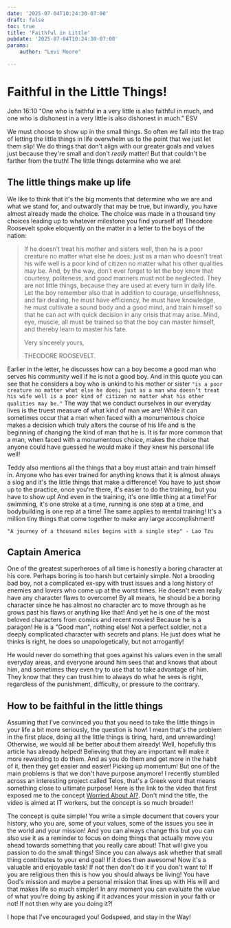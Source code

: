```yaml
---
date: '2025-07-04T10:24:30-07:00'
draft: false
toc: true
title: 'Faithful in Little'
pubdate: '2025-07-04T10:24:30-07:00'
params:
    author: "Levi Moore"

---
```


# Faithful in the Little Things!

John 16:10 “One who is faithful in a very little is also faithful in much, and one who is dishonest in a very little is also dishonest in much." ESV

We must choose to show up in the small things. So often we fall into the trap of letting the little things in life overwhelm us to the point that we just let them slip! We do things that don't align with our greater goals and values just because they're small and don't *really* matter! But that couldn't be farther from the truth! The little things determine who we are!

## The little things make up life

We like to think that it's the big moments that determine who we are and what we stand for, and outwardly that may be true, but inwardly, you have almost already made the choice. The choice was made in a thousand tiny choices leading up to whatever milestone you find yourself at! Theodore Roosevelt spoke eloquently on the matter in a letter to the boys of the nation:

>If he doesn’t treat his mother and sisters well, then he is a poor creature no matter what else he does; just as a man who doesn’t treat his wife well is a poor kind of citizen no matter what his other qualities may be. And, by the way, don’t ever forget to let the boy know that courtesy, politeness, and good manners must not be neglected. They are not little things, because they are used at every turn in daily life. Let the boy remember also that in addition to courage, unselfishness, and fair dealing, he must have efficiency, he must have knowledge, he must cultivate a sound body and a good mind, and train himself so that he can act with quick decision in any crisis that may arise. Mind, eye, muscle, all must be trained so that the boy can master himself, and thereby learn to master his fate.
>
>Very sincerely yours,
>
>THEODORE ROOSEVELT.

Earlier in the letter, he discusses how can a boy become a good man who serves his community well if he is not a good boy. And in this quote you can see that he considers a boy who is unkind to his mother or sister `"is a poor creature no matter what else he does; just as a man who doesn’t treat his wife well is a poor kind of citizen no matter what his other qualities may be."` The way that we conduct ourselves in our everyday lives is the truest measure of what kind of man we are! While it can sometimes occur that a man when faced with a monumentous choice makes a decision which truly alters the course of his life and is the beginning of changing the kind of man that he is. It is far more common that a man, when faced with a monumentous choice, makes the choice that anyone could have guessed he would make if they knew his personal life well!

Teddy also mentions all the things that a boy must attain and train himself in. Anyone who has ever trained for anything knows that it is almost always a slog and it's the little things that make a difference! You have to just show up to the practice, once you're there, it's easier to do the training, but you have to show up! And even in the training, it's one little thing at a time! For swimming, it's one stroke at a time, running is one step at a time, and bodybuilding is one rep at a time! The same applies to mental training! It's a million tiny things that come together to make any large accomplishment!

`"A journey of a thousand miles begins with a single step" - Lao Tzu`

## Captain America

One of the greatest superheroes of all time is honestly a boring character at his core. Perhaps boring is too harsh but certainly simple. Not a brooding bad boy, not a complicated ex-spy with trust issues and a long history of enemies and lovers who come up at the worst times. He doesn't even really have any character flaws to overcome! By all means, he should be a boring character since he has almost no character arc to move through as he grows past his flaws or anything like that! And yet he is one of the most beloved characters from comics and recent movies! Because he is a paragon! He is a "Good man", nothing else! Not a perfect soldier, not a deeply complicated character with secrets and plans. He just does what he thinks is right, he does so unapologetically, but not arrogantly! 

He would never do something that goes against his values even in the small everyday areas, and everyone around him sees that and knows that about him, and sometimes they even try to use that to take advantage of him. They know that they can trust him to always do what he sees is right, regardless of the punishment, difficulty, or pressure to the contrary.

## How to be faithful in the little things

Assuming that I've convinced you that you need to take the little things in your life a bit more seriously, the question is how! I mean that's the problem in the first place, doing all the little things is tiring, hard, and unrewarding! Otherwise, we would all be better about them already! Well, hopefully this article has already helped! Believing that they are important will make it more rewarding to do them. And as you do them and get more in the habit of it, then they get easier and easier! Picking up momentum! But one of the main problems is that we don't have purpose anymore! I recently stumbled across an interesting project called Telos, that's a Greek word that means something close to ultimate purpose! Here is the link to the video that first exposed me to the concept [Worried About AI?](https://youtu.be/3BXE0e3QZ4U?si=nv7ljny0iby0t56Q). Don't mind the title, the video is aimed at IT workers, but the concept is so much broader!

The concept is quite simple! You write a simple document that covers your history, who you are, some of your values, some of the issues you see in the world and your mission! And you can always change this but you can also use it as a reminder to focus on doing things that actually move you ahead towards something that you really care about! That will give you passion to do the small things! Since you can always ask whether that small thing contributes to your end goal! If it does then awesome! Now it's a valuable and enjoyable task! If not then don't do it if you don't want to! If you are religious then this is how you should always be living! You have God's mission and maybe a personal mission that lines up with His will and that makes life so much simpler! In any moment you can evaluate the value of what you're doing by asking if it advances your mission in your faith or not! If not then why are you doing it?!

I hope that I've encouraged you! Godspeed, and stay in the Way!
 
